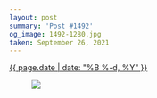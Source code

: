 ```yaml
---
layout: post
summary: 'Post #1492'
og_image: 1492-1280.jpg
taken: September 26, 2021
---
```


<div class="post">
 <time>
  <a href="/1492">
   {{ page.date | date: "%B %-d, %Y" }}
  </a>
 </time>
 <a href="/1492">
  <figure data-taken="9/26/2021">
   <img sizes="(min-width: 700px) 50vw, calc(100vw - 2rem)" src="{{ site.assets_url }}/1492-640.jpg" srcset="{{ site.assets_url }}/1492-320.jpg 320w, {{ site.assets_url }}/1492-640.jpg 640w, {{ site.assets_url }}/1492-960.jpg 960w, {{ site.assets_url }}/1492-1280.jpg 1280w"/>
  </figure>
 </a>
</div>
